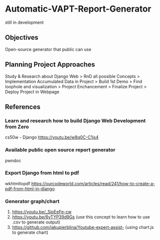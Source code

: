 # Automatic-VAPT-Report-Generator
still in development

## Objectives
Open-source generator that public can use

## Planning Project Approaches
Study & Research about Django Web > RnD all possible Concepts > Implementation Accumulated Data in Project > Build 1st Demo > Find loophole and visualization > Project Enchancement > Finalize Project > Deploy Project in Webpage 

## References

### Learn and research how to build Django Web Development from Zero
cs50w - Django
https://youtu.be/w8q0C-C1js4

### Available public open source report generator
pwndoc
<link>

### Export Django from html to pdf
wkhtmltopdf
https://ourcodeworld.com/articles/read/241/how-to-create-a-pdf-from-html-in-django

### Generator graph/chart
1. https://youtu.be/_SipEeFe-cw 
2. https://youtu.be/6yTYP39d9Gs (use this concept to learn how to use .csv to generate output)
3. https://github.com/jakupierblina/Youtube-expert-assist- (using chart.js to generate chart)

